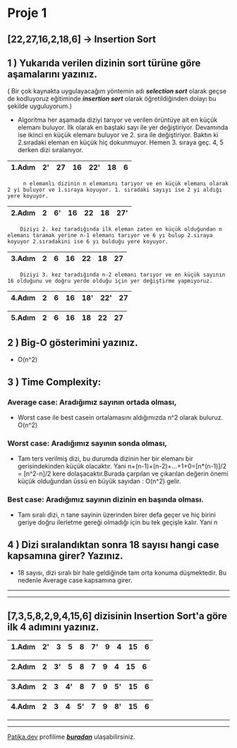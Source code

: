 # Proje 1
## [22,27,16,2,18,6] -> Insertion Sort

## 1 ) Yukarıda verilen dizinin sort türüne göre aşamalarını yazınız.
( Bir çok kaynakta uygulayacağım yöntemin adı ***selection sort*** olarak geçse de kodluyoruz eğitiminde ***insertion sort*** olarak öğretildiğinden dolayı bu şekilde uyguluyorum.)

- Algoritma her aşamada diziyi tarıyor ve verilen örüntüye ait en küçük elemanı buluyor. İlk olarak en baştaki sayı ile yer değiştiriyor. Devamında ise ikinci en küçük elemanı buluyor ve 2. sıra ile değiştiriyor. Baktın ki 2.sıradaki eleman en küçük hiç dokunmuyor. Hemen 3. sıraya geç. 4, 5 derken dizi sıralanıyor.

|1.Adım|2'|27|16|22'|18|6|     
|------|- |- |- |-|- |-| 

         n elemanlı dizinin n elemanını tarıyor ve en küçük elemanı olarak 2 yi buluyor ve 1.sıraya koyuyor. 1. sıradaki sayıyı ise 2 yi aldığı yere koyuyor.

|2.Adım|2|6'|16|22|18|27'|     
|------|- |- |- |-|- |-|
        Diziyi 2. kez taradığında ilk eleman zaten en küçük olduğundan n elemanı taramak yerine n-1 elemanı tarıyor ve 6 yı bulup 2.sıraya koyuyor 2.sıradakini ise 6 yı bulduğu yere koyuyor.

|3.Adım|2|6|16|22|18|27|     
|------|- |- |- |-|- |-|
        Diziyi 3. kez taradığında n-2 elemanı tarıyor ve en küçük sayının 16 olduğunu ve doğru yerde olduğu için yer değiştirme yapmıyoruz.

|4.Adım|2|6|16|18'|22'|27|     
|------|- |- |- |-|- |-|
        

|5.Adım|2|6|16|18|22|27|     
|------|- |- |- |-|- |-|


## 2 ) Big-O gösterimini yazınız.

- O(n^2)
## 3 ) Time Complexity: 
### Average case: Aradığımız sayının ortada olması,
- Worst case ile best casein ortalamasını aldığımızda n^2 olarak buluruz. O(n^2)
### Worst case: Aradığımız sayının sonda olması, 
- Tam ters verilmiş dizi, bu durumda dizinin her bir elemanı bir gerisindekinden küçük olacaktır. Yani n+(n-1)+(n-2)+...+1+0=[n*(n-1)]/2 = [n^2-n]/2 kere dolaşacaktır.Burada çarpılan ve çıkarılan değerin önemi küçük olduğundan üssü en büyük sayıdan : O(n^2) gelir.
### Best case: Aradığımız sayının dizinin en başında olması.
- Tam sıralı dizi, n tane sayinin üzerinden birer defa geçer ve hiç birini geriye doğru ilerletme gereği olmadığı için bu tek geçişle kalır. Yani n
## 4 ) Dizi sıralandıktan sonra 18 sayısı hangi case kapsamına girer? Yazınız.
- 18 sayısı, dizi sıralı bir hale geldiğinde tam orta konuma düşmektedir. Bu nedenle Average case kapsamına girer.
---
---
## [7,3,5,8,2,9,4,15,6] dizisinin Insertion Sort'a göre ilk 4 adımını yazınız.

|1.Adım|2'|3|5|8|7'|9|4|15|6|     
|------|- |- |- |-|- |- |- |- |-|

|2.Adım|2|3'|5|8|7|9|4|15|6|     
|------|-|-|-|-|-|-|-|-|-|

|3.Adım|2|3|4'|8|7|9|5'|15|6|     
|------|-|-|-|-|-|-|-|-|-|

|4.Adım|2|3|4|5'|7|9|8'|15|6|     
|------|-|-|-|-|-|-|-|-|-|
---
---
[Patika.dev](www.patika.dev) profilime ***[buradan](https://app.patika.dev/ebruzdil)*** ulaşabilirsiniz.